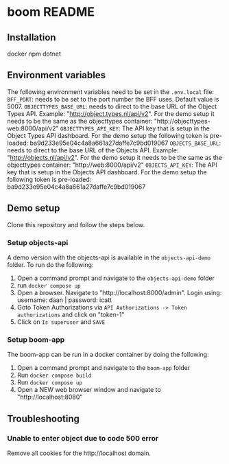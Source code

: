 # boom README

## Installation

docker
npm
dotnet

## Environment variables

The following environment variables need to be set in the `.env.local` file:
`BFF_PORT`: needs to be set to the port number the BFF uses. Default value is 5007.
`OBJECTTYPES_BASE_URL`: needs to direct to the base URL of the Object Types API. Example: "http://object.types.nl/api/v2".
For the demo setup it needs to be the same as the objecttypes container: "http://objecttypes-web:8000/api/v2"
`OBJECTTYPES_API_KEY`: The API key that is setup in the Object Types API dashboard.
For the demo setup the following token is pre-loaded: ba9d233e95e04c4a8a661a27daffe7c9bd019067
`OBJECTS_BASE_URL`: needs to direct to the base URL of the Objects API. Example: "http://objects.nl/api/v2".
For the demo setup it needs to be the same as the objecttypes container: "http://web:8000/api/v2"
`OBJECTS_API_KEY`: The API key that is setup in the Objects API dashboard.
For the demo setup the following token is pre-loaded: ba9d233e95e04c4a8a661a27daffe7c9bd019067

## Demo setup

Clone this repository and follow the steps below.

### Setup objects-api

A demo version with the objects-api is available in the `objects-api-demo` folder.
To run do the following:

1. Open a command prompt and navigate to the `objects-api-demo` folder
2. run `docker compose up`
3. Open a browser. Navigate to "http://localhost:8000/admin". Login using: username: daan | password: icatt
4. Goto Token Authorizations via `API Authorizations -> Token authorizations` and click on "token-1"
5. Click on `Is superuser` and `SAVE`

### Setup boom-app

The boom-app can be run in a docker container by doing the following:

1. Open a command prompt and navigate to the `boom-app` folder
2. Run `docker compose build`
3. Run `docker compose up`
4. Open a NEW web browser window and navigate to "http://localhost:8080"

## Troubleshooting

### Unable to enter object due to code 500 error

Remove all cookies for the http://localhost domain.
